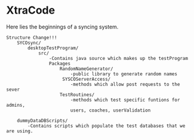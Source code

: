 # XtraCode

Here lies the beginnings of a syncing system.

    Structure Change!!!
        SYCOsync/
            desktopTestProgram/
                src/
                    -Contains java source which makes up the testProgram
                    Packages
                        RandomNameGenerator/
                            -public library to generate random names
                         SYSCOServerAccess/
                            -methods which allow post requests to the sever
                        TestRoutines/
                            -methods which test specific funtions for admins,
                            users, coaches, userValidation
                
        dummyDataDBScripts/
            -Contains scripts which populate the test databases that we are using.
